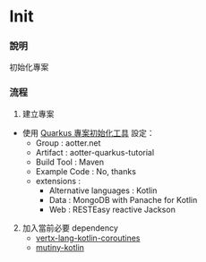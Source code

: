 # Init
### 說明
初始化專案

### 流程
1. 建立專案
* 使用 [Quarkus 專案初始化工具](https://code.quarkus.io/)
  設定：
    * Group : aotter.net
    * Artifact : aotter-quarkus-tutorial
    * Build Tool : Maven
    * Example Code : No, thanks
    * extensions :
        * Alternative languages : Kotlin
        * Data : MongoDB with Panache for Kotlin
        * Web : RESTEasy reactive Jackson
2. 加入當前必要 dependency
    * [vertx-lang-kotlin-coroutines](https://mvnrepository.com/artifact/io.vertx/vertx-lang-kotlin-coroutines)
    * [mutiny-kotlin](https://mvnrepository.com/artifact/io.smallrye.reactive/mutiny-kotlin)

